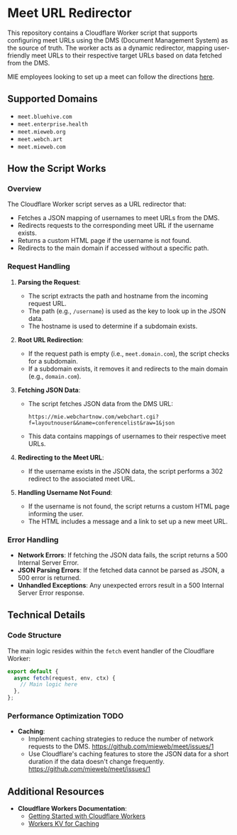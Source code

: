 # Meet URL Redirector

This repository contains a Cloudflare Worker script that supports configuring meet URLs using the DMS (Document Management System) as the source of truth. The worker acts as a dynamic redirector, mapping user-friendly meet URLs to their respective target URLs based on data fetched from the DMS.

MIE employees looking to set up a meet can follow the directions [here](https://docs.google.com/document/d/1wKkzSFmSnH29boLEJsXgPf3QkOoqZqvwGDSIT9tUi8I/edit?usp=sharing).

## Supported Domains

- `meet.bluehive.com`
- `meet.enterprise.health`
- `meet.mieweb.org`
- `meet.webch.art`
- `meet.mieweb.com`

## How the Script Works

### Overview

The Cloudflare Worker script serves as a URL redirector that:

- Fetches a JSON mapping of usernames to meet URLs from the DMS.
- Redirects requests to the corresponding meet URL if the username exists.
- Returns a custom HTML page if the username is not found.
- Redirects to the main domain if accessed without a specific path.

### Request Handling

1. **Parsing the Request**:
   - The script extracts the path and hostname from the incoming request URL.
   - The path (e.g., `/username`) is used as the key to look up in the JSON data.
   - The hostname is used to determine if a subdomain exists.

2. **Root URL Redirection**:
   - If the request path is empty (i.e., `meet.domain.com`), the script checks for a subdomain.
   - If a subdomain exists, it removes it and redirects to the main domain (e.g., `domain.com`).

3. **Fetching JSON Data**:
   - The script fetches JSON data from the DMS URL:
     ```
     https://mie.webchartnow.com/webchart.cgi?f=layoutnouser&&name=conferencelist&raw=1&json
     ```
   - This data contains mappings of usernames to their respective meet URLs.

4. **Redirecting to the Meet URL**:
   - If the username exists in the JSON data, the script performs a 302 redirect to the associated meet URL.

5. **Handling Username Not Found**:
   - If the username is not found, the script returns a custom HTML page informing the user.
   - The HTML includes a message and a link to set up a new meet URL.

### Error Handling

- **Network Errors**: If fetching the JSON data fails, the script returns a 500 Internal Server Error.
- **JSON Parsing Errors**: If the fetched data cannot be parsed as JSON, a 500 error is returned.
- **Unhandled Exceptions**: Any unexpected errors result in a 500 Internal Server Error response.

## Technical Details

### Code Structure

The main logic resides within the `fetch` event handler of the Cloudflare Worker:

```javascript
export default {
  async fetch(request, env, ctx) {
    // Main logic here
  },
};
```
### Performance Optimization TODO

- **Caching**:
  - Implement caching strategies to reduce the number of network requests to the DMS. https://github.com/mieweb/meet/issues/1
  - Use Cloudflare's caching features to store the JSON data for a short duration if the data doesn't change frequently. https://github.com/mieweb/meet/issues/1

## Additional Resources

- **Cloudflare Workers Documentation**:
  - [Getting Started with Cloudflare Workers](https://developers.cloudflare.com/workers/get-started/guide/)
  - [Workers KV for Caching](https://developers.cloudflare.com/kv/api/)
